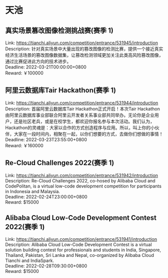 # 天池



## 真实场景篡改图像检测挑战赛(赛季 1)

Link: https://tianchi.aliyun.com/competition/entrance/531945/introduction  
Description: 针对真实场景中大量出现的篡改图像的检测比赛，提供一个接近真实经济生活场景的篡改图像数据集，让篡改检测领域更加关注此类高风险篡改图像，通过比赛促进此方向的技术进步。  
Deadline: 2022-03-21T00:00:00+0800  
Reward: ￥100000  


## 阿里云数据库Tair Hackathon(赛季 1)

Link: https://tianchi.aliyun.com/competition/entrance/531944/introduction  
Description: 首届阿里云数据库Tair Hackathon正式开启！本次Tair Hackathon由阿里云数据库事业部联合阿里云开发者关系事业部共同举办。无论你是企业用户，还是社区老兵，或是在校学生，都欢迎你报名参与本次活动。我们认为，Hackathon的灵魂是：大家以合作的方式创造程序与应用。所以，叫上你的小伙伴，大家在一段时间内，相聚在一起，以你们想要的方式，去做你们想做的事情！  
Deadline: 2022-03-23T23:55:00+0800  
Reward: ￥160000  


## Re-Cloud Challenges 2022(赛季 1)

Link: https://tianchi.aliyun.com/competition/entrance/531942/introduction  
Description: Re-Cloud Challenges 2022, co-hosed by Alibaba Cloud and CodePolitan, is a virtual low-code development competition for participants in Indonesia and Malaysia.  
Deadline: 2022-02-24T23:00:00+0800  
Reward: $15000  


## Alibaba Cloud Low-Code Development Contest 2022(赛季 1)

Link: https://tianchi.aliyun.com/competition/entrance/531941/introduction  
Description: Alibaba Cloud Low-Code Development Contest is a virtual solution building contest for professionals and students in India, Singapore, Thailand, Pakistan, Sri Lanka and Nepal, co-organized by Alibaba Cloud Tianchi and IndiaSpark.  
Deadline: 2022-02-28T09:30:00+0800  
Reward: $15000  

